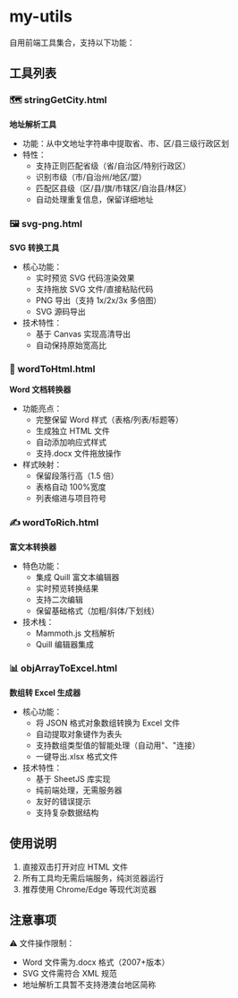 # my-utils

自用前端工具集合，支持以下功能：

## 工具列表

### 🗺️ stringGetCity.html

**地址解析工具**

- 功能：从中文地址字符串中提取省、市、区/县三级行政区划
- 特性：
  - 支持正则匹配省级（省/自治区/特别行政区）
  - 识别市级（市/自治州/地区/盟）
  - 匹配区县级（区/县/旗/市辖区/自治县/林区）
  - 自动处理重复信息，保留详细地址

### 🖼️ svg-png.html

**SVG 转换工具**

- 核心功能：
  - 实时预览 SVG 代码渲染效果
  - 支持拖放 SVG 文件/直接粘贴代码
  - PNG 导出（支持 1x/2x/3x 多倍图）
  - SVG 源码导出
- 技术特性：
  - 基于 Canvas 实现高清导出
  - 自动保持原始宽高比

### 📄 wordToHtml.html

**Word 文档转换器**

- 功能亮点：
  - 完整保留 Word 样式（表格/列表/标题等）
  - 生成独立 HTML 文件
  - 自动添加响应式样式
  - 支持.docx 文件拖放操作
- 样式映射：
  - 保留段落行高（1.5 倍）
  - 表格自动 100%宽度
  - 列表缩进与项目符号

### ✍️ wordToRich.html

**富文本转换器**

- 特色功能：
  - 集成 Quill 富文本编辑器
  - 实时预览转换结果
  - 支持二次编辑
  - 保留基础格式（加粗/斜体/下划线）
- 技术栈：
  - Mammoth.js 文档解析
  - Quill 编辑器集成

### 📊 objArrayToExcel.html

**数组转 Excel 生成器**

- 核心功能：
  - 将 JSON 格式对象数组转换为 Excel 文件
  - 自动提取对象键作为表头
  - 支持数组类型值的智能处理（自动用"、"连接）
  - 一键导出.xlsx 格式文件
- 技术特性：
  - 基于 SheetJS 库实现
  - 纯前端处理，无需服务器
  - 友好的错误提示
  - 支持复杂数据结构

## 使用说明

1. 直接双击打开对应 HTML 文件
2. 所有工具均无需后端服务，纯浏览器运行
3. 推荐使用 Chrome/Edge 等现代浏览器

## 注意事项

⚠️ 文件操作限制：

- Word 文件需为.docx 格式（2007+版本）
- SVG 文件需符合 XML 规范
- 地址解析工具暂不支持港澳台地区简称

